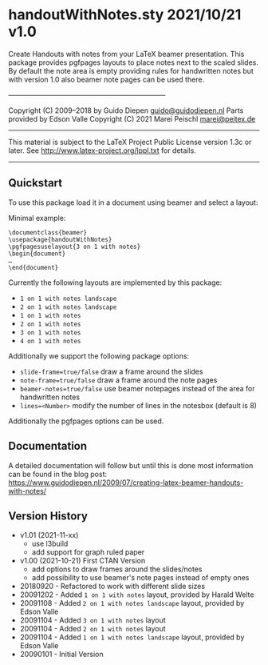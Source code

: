 # handoutWithNotes.sty 2021/10/21 v1.0

Create Handouts with notes from your LaTeX beamer presentation.
This package provides pgfpages layouts to place notes next to the scaled slides.
By default the note area is empty providing rules for handwritten notes but with version 1.0 also beamer note pages can be used there.

–––––––––––––––––––––––––––––––––––––––––––––

 Copyright (C) 2009–2018 by Guido Diepen <guido@guidodiepen.nl>
     Parts provided by Edson Valle
 Copyright (C) 2021 Marei Peischl <marei@peitex.de>

***************************************************************************

 This material is subject to the LaTeX Project Public License version 1.3c
 or later. See http://www.latex-project.org/lppl.txt for details.

*************************************************************************

## Quickstart
To use this package load it in a document using beamer and select a layout:

Minimal example:
```
\documentclass{beamer}
\usepackage{handoutWithNotes}
\pgfpagesuselayout{3 on 1 with notes}
\begin{document}
…
\end{document}
```

Currently the following layouts are implemented by this package:

- `1 on 1 with notes landscape`
- `2 on 1 with notes landscape`
- `1 on 1 with notes`
- `2 on 1 with notes`
- `3 on 1 with notes`
- `4 on 1 with notes`

Additionally we support the following package options:

- `slide-frame=true/false` draw a frame around the slides
- `note-frame=true/false` draw a frame around the note pages
- `beamer-notes=true/false` use beamer notepages instead of the area for handwritten notes
- `lines=<Number>` modify the number of lines in the notesbox (default is 8)

Additionally the pgfpages options can be used.


## Documentation
A detailed documentation will follow but until this is done most information can be found in the blog post: https://www.guidodiepen.nl/2009/07/creating-latex-beamer-handouts-with-notes/

## Version History
* v1.01 (2021-11-xx)
	- use l3build
	- add support for graph ruled paper
* v1.00 (2021-10-21) First CTAN Version
	- add options to draw frames around the slides/notes
	- add possibility to use beamer's note pages instead of empty ones
* 20180920 - Refactored to work with different slide sizes
* 20091202 - Added `1 on 1 with notes` layout, provided by Harald Welte
* 20091108 - Added `2 on 1 with notes landscape` layout, provided by Edson Valle
* 20091104 - Added `3 on 1 with notes` layout
* 20091104 - Added `2 on 1 with notes` layout
* 20091104 - Added `1 on 1 with notes landscape` layout, provided by Edson Valle
* 20090101 - Initial Version
